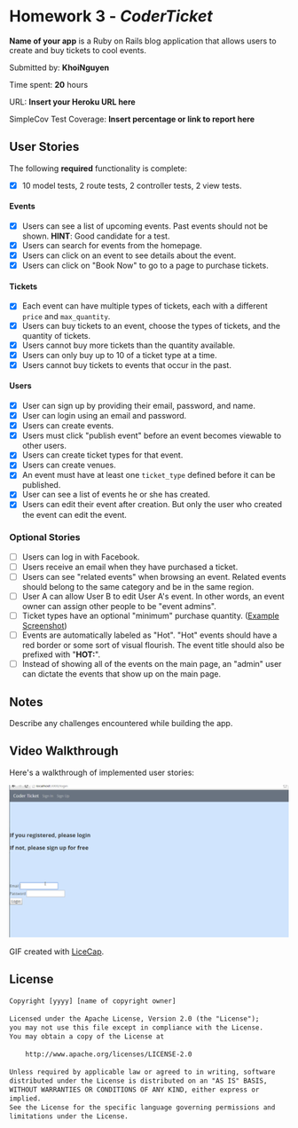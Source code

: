 # Homework 3 - *CoderTicket*

**Name of your app** is a Ruby on Rails blog application that allows users to create and buy tickets to cool events. 

Submitted by: **KhoiNguyen**

Time spent: **20** hours

URL: **Insert your Heroku URL here**

SimpleCov Test Coverage: **Insert percentage or link to report here**

## User Stories

The following **required** functionality is complete:

* [x] 10 model tests, 2 route tests, 2 controller tests, 2 view tests.

#### Events

* [x] Users can see a list of upcoming events. Past events should not be shown. **HINT**: Good candidate for a test.
* [x] Users can search for events from the homepage.
* [x] Users can click on an event to see details about the event. 
* [x] Users can click on "Book Now" to go to a page to purchase tickets.

#### Tickets

* [x] Each event can have multiple types of tickets, each with a different `price` and `max_quantity`. 
* [x] Users can buy tickets to an event, choose the types of tickets, and the quantity of tickets.
* [x] Users cannot buy more tickets than the quantity available.
* [x] Users can only buy up to 10 of a ticket type at a time.
* [x] Users cannot buy tickets to events that occur in the past. 

#### Users

* [x] User can sign up by providing their email, password, and name. 
* [x] User can login using an email and password. 
* [x] Users can create events. 
* [x] Users must click "publish event" before an event becomes viewable to other users. 
* [x] Users can create ticket types for that event. 
* [x] Users can create venues.
* [x] An event must have at least one `ticket_type` defined before it can be published. 
* [x] User can see a list of events he or she has created.
* [x] Users can edit their event after creation. But only the user who created the event can edit the event. 

### Optional Stories

* [ ] Users can log in with Facebook.
* [ ] Users receive an email when they have purchased a ticket.
* [ ] Users can see "related events" when browsing an event. Related events should belong to the same category and be in the same region.
* [ ] User A can allow User B to edit User A's event. In other words, an event owner can assign other people to be "event admins". 
* [ ] Ticket types have an optional "minimum" purchase quantity. ([Example Screenshot](http://i.imgur.com/DOYtAR0.png))
* [ ] Events are automatically labeled as "Hot". "Hot" events should have a red border or some sort of visual flourish. The event title should also be prefixed with "**HOT:**".
* [ ] Instead of showing all of the events on the main page, an "admin" user can dictate the events that show up on the main page.

## Notes

Describe any challenges encountered while building the app.

## Video Walkthrough 

Here's a walkthrough of implemented user stories:

![Video Walkthrough](demo.gif)

GIF created with [LiceCap](http://www.cockos.com/licecap/).
## License

    Copyright [yyyy] [name of copyright owner]

    Licensed under the Apache License, Version 2.0 (the "License");
    you may not use this file except in compliance with the License.
    You may obtain a copy of the License at

        http://www.apache.org/licenses/LICENSE-2.0

    Unless required by applicable law or agreed to in writing, software
    distributed under the License is distributed on an "AS IS" BASIS,
    WITHOUT WARRANTIES OR CONDITIONS OF ANY KIND, either express or implied.
    See the License for the specific language governing permissions and
    limitations under the License.
